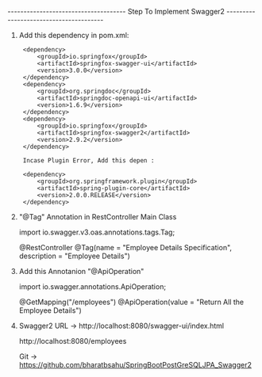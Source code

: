 ------------------------------------- Step To Implement Swagger2 ---------------------------------------
1) Add this dependency in pom.xml:

		<dependency>
			<groupId>io.springfox</groupId>
			<artifactId>springfox-swagger-ui</artifactId>
			<version>3.0.0</version>
		</dependency>
		<dependency>
			<groupId>org.springdoc</groupId>
			<artifactId>springdoc-openapi-ui</artifactId>
			<version>1.6.9</version>
		</dependency>
		<dependency>
			<groupId>io.springfox</groupId>
			<artifactId>springfox-swagger2</artifactId>
			<version>2.9.2</version>
		</dependency>
		
		Incase Plugin Error, Add this depen :
		
		<dependency>
            <groupId>org.springframework.plugin</groupId>
            <artifactId>spring-plugin-core</artifactId>
            <version>2.0.0.RELEASE</version>
        </dependency>
		
2) "@Tag" Annotation in RestController Main Class

	import io.swagger.v3.oas.annotations.tags.Tag;
	
	@RestController
	@Tag(name = "Employee Details Specification", description = "Employee Details")

3)	Add this Annotanion "@ApiOperation" 

	import io.swagger.annotations.ApiOperation;

	@GetMapping("/employees")
    @ApiOperation(value = "Return All the Employee Details")
	
4) Swagger2 URL -> http://localhost:8080/swagger-ui/index.html

	http://localhost:8080/employees
	
	Git -> https://github.com/bharatbsahu/SpringBootPostGreSQLJPA_Swagger2
	
